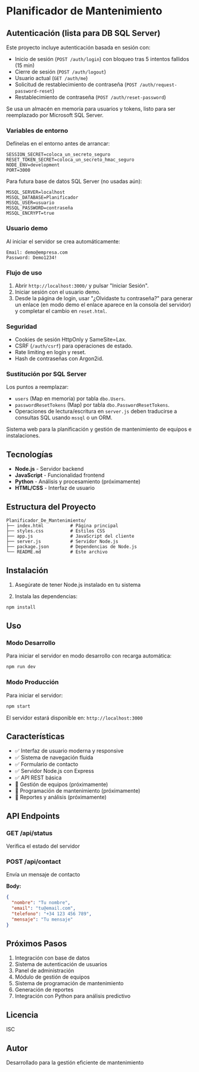 # Planificador de Mantenimiento
## Autenticación (lista para DB SQL Server)

Este proyecto incluye autenticación basada en sesión con:
- Inicio de sesión (`POST /auth/login`) con bloqueo tras 5 intentos fallidos (15 min)
- Cierre de sesión (`POST /auth/logout`)
- Usuario actual (`GET /auth/me`)
- Solicitud de restablecimiento de contraseña (`POST /auth/request-password-reset`)
- Restablecimiento de contraseña (`POST /auth/reset-password`)

Se usa un almacén en memoria para usuarios y tokens, listo para ser reemplazado por Microsoft SQL Server.

### Variables de entorno

Defínelas en el entorno antes de arrancar:

```
SESSION_SECRET=coloca_un_secreto_seguro
RESET_TOKEN_SECRET=coloca_un_secreto_hmac_seguro
NODE_ENV=development
PORT=3000
```

Para futura base de datos SQL Server (no usadas aún):

```
MSSQL_SERVER=localhost
MSSQL_DATABASE=Planificador
MSSQL_USER=usuario
MSSQL_PASSWORD=contraseña
MSSQL_ENCRYPT=true
```

### Usuario demo

Al iniciar el servidor se crea automáticamente:

```
Email: demo@empresa.com
Password: Demo1234!
```

### Flujo de uso

1. Abrir `http://localhost:3000/` y pulsar "Iniciar Sesión".
2. Iniciar sesión con el usuario demo.
3. Desde la página de login, usar "¿Olvidaste tu contraseña?" para generar un enlace (en modo demo el enlace aparece en la consola del servidor) y completar el cambio en `reset.html`.

### Seguridad

- Cookies de sesión HttpOnly y SameSite=Lax.
- CSRF (`/auth/csrf`) para operaciones de estado.
- Rate limiting en login y reset.
- Hash de contraseñas con Argon2id.

### Sustitución por SQL Server

Los puntos a reemplazar:
- `users` (Map en memoria) por tabla `dbo.Users`.
- `passwordResetTokens` (Map) por tabla `dbo.PasswordResetTokens`.
- Operaciones de lectura/escritura en `server.js` deben traducirse a consultas SQL usando `mssql` o un ORM.


Sistema web para la planificación y gestión de mantenimiento de equipos e instalaciones.

## Tecnologías

- **Node.js** - Servidor backend
- **JavaScript** - Funcionalidad frontend
- **Python** - Análisis y procesamiento (próximamente)
- **HTML/CSS** - Interfaz de usuario

## Estructura del Proyecto

```
Planificador_De_Mantenimiento/
├── index.html          # Página principal
├── styles.css          # Estilos CSS
├── app.js              # JavaScript del cliente
├── server.js           # Servidor Node.js
├── package.json        # Dependencias de Node.js
└── README.md           # Este archivo
```

## Instalación

1. Asegúrate de tener Node.js instalado en tu sistema

2. Instala las dependencias:
```bash
npm install
```

## Uso

### Modo Desarrollo

Para iniciar el servidor en modo desarrollo con recarga automática:

```bash
npm run dev
```

### Modo Producción

Para iniciar el servidor:

```bash
npm start
```

El servidor estará disponible en: `http://localhost:3000`

## Características

- ✅ Interfaz de usuario moderna y responsive
- ✅ Sistema de navegación fluida
- ✅ Formulario de contacto
- ✅ Servidor Node.js con Express
- ✅ API REST básica
- 🔄 Gestión de equipos (próximamente)
- 🔄 Programación de mantenimiento (próximamente)
- 🔄 Reportes y análisis (próximamente)

## API Endpoints

### GET /api/status
Verifica el estado del servidor

### POST /api/contact
Envía un mensaje de contacto

**Body:**
```json
{
  "nombre": "Tu nombre",
  "email": "tu@email.com",
  "telefono": "+34 123 456 789",
  "mensaje": "Tu mensaje"
}
```

## Próximos Pasos

1. Integración con base de datos
2. Sistema de autenticación de usuarios
3. Panel de administración
4. Módulo de gestión de equipos
5. Sistema de programación de mantenimiento
6. Generación de reportes
7. Integración con Python para análisis predictivo

## Licencia

ISC

## Autor

Desarrollado para la gestión eficiente de mantenimiento

